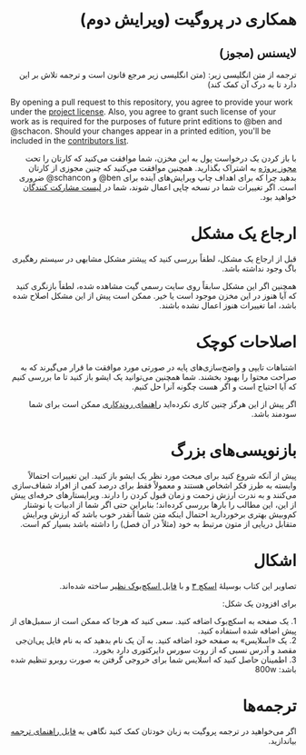 <h1 dir="rtl">همکاری در پروگیت (ویرایش دوم)</h1>
<h2 dir="rtl">لایسنس (مجوز)</h1>
<p dir="rtl">
ترجمه از متن انگلیسی زیر: (متن انگلیسی زیر مرجع قانون است و ترجمه تلاش بر این دارد تا به
درک آن کمک کند)
</p>

By opening a pull request to this repository, you agree to provide your work under the [project license](LICENSE.asc).
Also, you agree to grant such license of your work as is required for the purposes of future print editions to @ben and @schacon.
Should your changes appear in a printed edition, you'll be included in the [contributors list](book/contributors.asc).

<p dir="rtl">
با باز کردن یک درخواست پول به این مخزن، شما موافقت می‌کنید که کارتان را تحت
<a href="https://asciidoctor.org/docs/asciidoc-syntax-quick-reference/">مجوز پروژه</a> به اشتراک بگذارید.
همچنین موافقت می‌کنید که چنین مجوزی از کارتان بدهید چرا که برای اهداف چاپ ویرایش‌های
آینده برای ben@ و schancon@ ضروری است.
اگر تغییرات شما در نسخه چاپی اعمال شوند، شما در <a href="https://github.com/progit2-fa/progit2/blob/master/book/contributors.asc">لیست
مشارکت کنندگان</a> خواهید بود.
</p>
<h1 dir="rtl">ارجاع یک مشکل</h1>
<p dir="rtl">
قبل از ارجاع یک مشکل، لطفاً بررسی کنید که پیشتر مشکل مشابهی در سیستم رهگیری باگ وجود نداشته باشد.
</p><p dir="rtl">
همچنین اگر این مشکل سابقاً روی سایت رسمی گیت مشاهده شده، لطفاً بازنگری کنید که آیا هنوز در این مخزن موجود است یا خیر.
ممکن است پیش از این مشکل اصلاح شده باشد، اما تغییرات هنوز اعمال نشده باشند.
</p>
<h1 dir="rtl">اصلاحات کوچک</h1>
<p dir="rtl">
اشتباهات تایپی و واضح‌سازی‌های پایه در صورتی مورد موافقت ما قرار می‌گیرند که به
صراحت محتوا را بهبود بخشند.
شما همچنین می‌توانید یک ایشو باز کنید تا ما بررسی کنیم که آیا احتیاج است و اگر
هست چگونه آنرا حل کنیم.
</p><p dir="rtl">
اگر پیش از این هرگز چنین کاری نکرده‌اید <a href="https://guides.github.com/introduction/flow/">راهنمای
روندکاری</a> ممکن است برای شما سودمند
باشد.
</p>
<h1 dir="rtl">بازنویسی‌های بزرگ</h1>
<p dir="rtl">
پیش از آنکه شروع کنید برای مبحث مورد نظر یک ایشو باز کنید.
این تغییرات احتمالاً وابسته به طرز فکر اشخاص هستند و معمولاً فقط برای درصد کمی از
افراد شفاف‌سازی می‌کنند و به ندرت ارزش زحمت و زمان قبول کردن را دارند.
ویرایستارهای حرفه‌ای پیش از این، این مطالب را بارها بررسی کرده‌اند؛ بنابراین حتی
اگر شما از ادبیات یا نوشتار کم‌وبیش بهتری برخوردارید احتمال اینکه متن شما آنقدر
خوب باشد که ارزش ویرایش متقابل دریایی از متون مرتبط به خود (مثلاً در آن فصل) را
داشته باشد بسیار کم است.
</p>
<h1 dir="rtl">اشکال</h1>
<p dir="rtl">
تصاویر این کتاب بوسیلهٔ <a href="https://www.sketchapp.com/">اسکچ ۳</a> و با <a href="diagram-source/progit.sketch">فایل
اسکچ‌بوک نظیر</a> ساخته شده‌اند.
</p><p dir="rtl">
برای افزودن یک شکل:
</p><p dir="rtl">
1. یک صفحه به اسکچ‌بوک اضافه کنید.
سعی کنید که هرجا که ممکن است از سمبل‌های از پیش اضافه شده استفاده کنید.
<br>
2. یک «اسلایس» به صفحه خود اضافه کنید.
به آن یک نام بدهید که به نام فایل پی‌ان‌جی مقصد و آدرس نسبی که از روت سورس دایرکتوری
دارد بخورد.
<br>
3. اطمینان حاصل کنید که اسلایس شما برای خروجی گرفتن به صورت روبرو تنظیم شده
باشد: 800w
</p>
<h1 dir="rtl">ترجمه‌ها</h1>
<p dir="rtl">
اگر می‌خواهید در ترجمه پروگیت به زبان خودتان کمک کنید نگاهی به <a href="https://github.com/progit2-fa/progit2/blob/master/TRANSLATING.md">فایل راهنمای ترجمه</a> بیاندازید.
</p>
